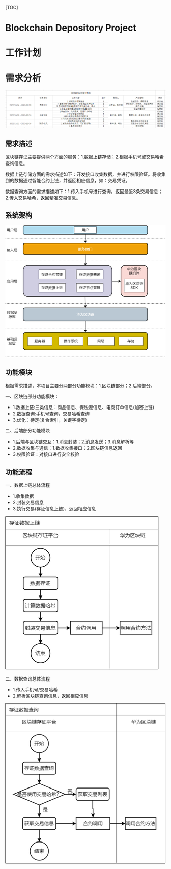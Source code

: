 [TOC]

<h1>
    Blockchain Depository Project
</h1>

# 工作计划

# 需求分析

![1](pic/1.PNG)

## 需求描述

区块链存证主要提供两个方面的服务：1.数据上链存储；2.根据手机号或交易哈希查询信息。

数据上链存储方面的需求描述如下：开发接口收集数据，并进行权限验证。将收集到的数据通过智能合约上链，并返回相应信息，如：交易凭证。

数据查询方面的需求描述如下：1.传入手机号进行查询，返回最近3条交易信息； 2.传入交易哈希，返回精准交易信息。

## 系统架构

![1](pic/3.PNG)

## 功能模块

根据需求描述，本项目主要分两部分功能模块：1.区块链部分；2.后端部分。

一、区块链部分功能模块：

<ul>
    <li>1.数据上链:三类信息：商品信息、保税港信息、电商订单信息(加密上链)</li>
    <li>2.数据查询:手机号查询，交易哈希查询</li>
    <li>3.优化：待定(复合索引，关键字待定)</li>
</ul>

二、后端部分功能模块

<ul>
    <li>1.后端与区块链交互：1.消息封装；2.消息发送；3.消息解析等</li>
    <li>2.数据收集与通信：1.数据收集接口；2.区块链信息返回</li>
    <li>3.权限验证：对接口进行安全校验</li>
</ul>

## 功能流程

一、数据上链总体流程

<ul>
    <li>1.收集数据</li>
    <li>2.封装交易信息</li>
    <li>3.执行交易(存证信息上链)，返回相应信息</li>
</ul>

![4](pic\4.png)

二、数据查询总体流程

<ul>
    <li>1.传入手机号/交易哈希</li>
    <li>2.解析区块链查询信息，返回相应信息</li>
</ul>

![5](pic\5.png)

